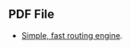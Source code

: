 

## PDF File

- [Simple, fast routing engine](https://github.com/ShafayatBayezid/LaravelQueryBuilder/tree/master/public/uploads).
